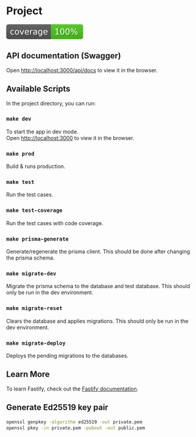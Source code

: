 # Project

[![Coverage Status](https://raw.githubusercontent.com/OurUncomplicatedTemplates/fastify-prisma-redis-swagger-jwt-template/gh-pages/badge.svg)](https://htmlpreview.github.io/?https://github.com/OurUncomplicatedTemplates/fastify-prisma-redis-swagger-jwt-template/blob/gh-pages/index.html)

## API documentation (Swagger)

Open [http://localhost:3000/api/docs](http://localhost:3000/api/docs) to view it in the browser.

## Available Scripts

In the project directory, you can run:

### `make dev`

To start the app in dev mode.\
Open [http://localhost:3000](http://localhost:3000) to view it in the browser.

### `make prod`

Build & runs production.

### `make test`

Run the test cases.

### `make test-coverage`

Run the test cases with code coverage.

### `make prisma-generate`

Generate/regenerate the prisma client. This should be done after changing the prisma schema.

### `make migrate-dev`

Migrate the prisma schema to the database and test database. This should only be run in the dev environment.

### `make migrate-reset`

Clears the database and applies migrations. This should only be run in the dev environment.

### `make migrate-deploy`

Deploys the pending migrations to the databases.

## Learn More

To learn Fastify, check out the [Fastify documentation](https://www.fastify.io/docs/latest/).

## Generate Ed25519 key pair
```bash
openssl genpkey -algorithm ed25519 -out private.pem
openssl pkey -in private.pem -pubout -out public.pem
```